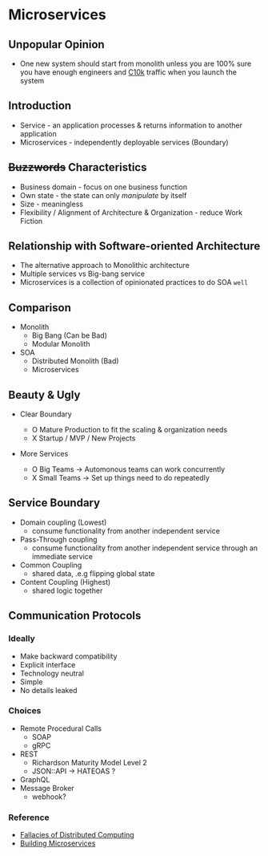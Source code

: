 # Microservices

## Unpopular Opinion

- One new system should start from monolith unless you are 100% sure you have enough engineers and [C10k](https://en.wikipedia.org/wiki/C10k_problem "https://en.wikipedia.org/wiki/C10k_problem") traffic when you launch the system  

## Introduction

- Service - an application processes & returns information to another application
- Microservices - independently deployable services (Boundary)

## ~~Buzzwords~~ Characteristics
- Business domain - focus on one business function
- Own state - the state can only *manipulate* by itself
- Size - meaningless
- Flexibility / Alignment of Architecture & Organization - reduce Work Fiction

## Relationship with Software-oriented Architecture
- The alternative approach to Monolithic architecture 
- Multiple services vs Big-bang service
- Microservices is a collection of opinionated practices to do SOA `well`

## Comparison
- Monolith
    - Big Bang (Can be Bad)
    - Modular Monolith
- SOA
    - Distributed Monolith (Bad)
    - Microservices

## Beauty & Ugly
- Clear Boundary
    - O Mature Production to fit the scaling & organization needs
    - X Startup / MVP / New Projects

- More Services
    - O Big Teams -> Automonous teams can work concurrently
    - X Small Teams -> Set up things need to do repeatedly 

## Service Boundary
- Domain coupling (Lowest)
    - consume functionality from another independent service
- Pass-Through coupling
    - consume functionality from another independent service through an immediate service
- Common Coupling
    - shared data, .e.g flipping global state 
- Content Coupling (Highest)
    - shared logic together

## Communication Protocols

### Ideally
- Make backward compatibility
- Explicit interface
- Technology neutral
- Simple
- No details leaked

### Choices
- Remote Procedural Calls
    - SOAP
    - gRPC
- REST
    - Richardson Maturity Model Level 2
    - JSON::API -> HATEOAS ?
- GraphQL
- Message Broker
    - webhook?

### Reference
- [Fallacies of Distributed Computing](https://en.wikipedia.org/wiki/Fallacies_of_distributed_computing "https://en.wikipedia.org/wiki/Fallacies_of_distributed_computing")
- [Building Microservices](https://www.oreilly.com/library/view/building-microservices-2nd/9781492034018 "https://www.oreilly.com/library/view/building-microservices-2nd/9781492034018")
